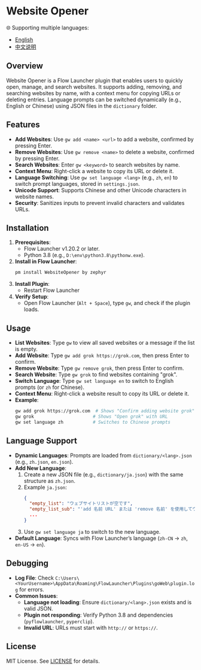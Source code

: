 # Website Opener

🌐 Supporting multiple languages:
- [English](./README.md)
- [中文说明](./README_zh.md)

## Overview

Website Opener is a Flow Launcher plugin that enables users to quickly open, manage, and search websites. It supports adding, removing, and searching websites by name, with a context menu for copying URLs or deleting entries. Language prompts can be switched dynamically (e.g., English or Chinese) using JSON files in the `dictionary` folder.

## Features
- **Add Websites**: Use `gw add <name> <url>` to add a website, confirmed by pressing Enter.
- **Remove Websites**: Use `gw remove <name>` to delete a website, confirmed by pressing Enter.
- **Search Websites**: Enter `gw <keyword>` to search websites by name.
- **Context Menu**: Right-click a website to copy its URL or delete it.
- **Language Switching**: Use `gw set language <lang>` (e.g., `zh`, `en`) to switch prompt languages, stored in `settings.json`.
- **Unicode Support**: Supports Chinese and other Unicode characters in website names.
- **Security**: Sanitizes inputs to prevent invalid characters and validates URLs.

## Installation
1. **Prerequisites**:
   - Flow Launcher v1.20.2 or later.
   - Python 3.8 (e.g., `D:\env\python3.8\pythonw.exe`).
2. **Install in Flow Launcher**:
   ```bash
   pm install WebsiteOpener by zephyr
   ```
3. **Install Plugin**:
   - Restart Flow Launcher
4. **Verify Setup**:
   - Open Flow Launcher (`Alt + Space`), type `gw`, and check if the plugin loads.

## Usage
- **List Websites**: Type `gw` to view all saved websites or a message if the list is empty.
- **Add Website**: Type `gw add grok https://grok.com`, then press Enter to confirm.
- **Remove Website**: Type `gw remove grok`, then press Enter to confirm.
- **Search Website**: Type `gw grok` to find websites containing "grok".
- **Switch Language**: Type `gw set language en` to switch to English prompts (or `zh` for Chinese).
- **Context Menu**: Right-click a website result to copy its URL or delete it.
- **Example**:
  ```bash
  gw add grok https://grok.com  # Shows "Confirm adding website grok"
  gw grok                      # Shows "Open grok" with URL
  gw set language zh           # Switches to Chinese prompts
  ```

## Language Support
- **Dynamic Languages**: Prompts are loaded from `dictionary/<lang>.json` (e.g., `zh.json`, `en.json`).
- **Add New Language**:
  1. Create a new JSON file (e.g., `dictionary/ja.json`) with the same structure as `zh.json`.
  2. Example `ja.json`:
     ```json
     {
       "empty_list": "ウェブサイトリストが空です",
       "empty_list_sub": "'add 名前 URL' または 'remove 名前' を使用してウェブサイトを管理、または 'set language <lang>' で言語を設定",
       ...
     }
     ```
  3. Use `gw set language ja` to switch to the new language.
- **Default Language**: Syncs with Flow Launcher’s language (`zh-CN` → `zh`, `en-US` → `en`).

## Debugging
- **Log File**: Check `C:\Users\<YourUsername>\AppData\Roaming\FlowLauncher\Plugins\goWeb\plugin.log` for errors.
- **Common Issues**:
  - **Language not loading**: Ensure `dictionary/<lang>.json` exists and is valid JSON.
  - **Plugin not responding**: Verify Python 3.8 and dependencies (`pyflowlauncher`, `pyperclip`).
  - **Invalid URL**: URLs must start with `http://` or `https://`.

## License
MIT License. See [LICENSE](LICENSE) for details.
